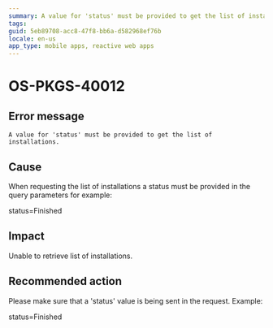 ```yaml
---
summary: A value for 'status' must be provided to get the list of installations.
tags:
guid: 5eb89708-acc8-47f8-bb6a-d582968ef76b
locale: en-us
app_type: mobile apps, reactive web apps
---
```


# OS-PKGS-40012

## Error message

`A value for 'status' must be provided to get the list of installations.`

## Cause

When requesting the list of installations a status must be provided in the query parameters for example:

status=Finished

## Impact

Unable to retrieve list of installations.

## Recommended action

Please make sure that a 'status' value is being sent in the request.
Example:

status=Finished
